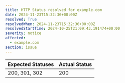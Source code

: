 ```yaml
---
title: HTTP Status resolved for example.com
date: 2024-11-23T15:32:36+00:00Z
resolved: True
resolvedWhen: 2024-11-23T15:32:36+00:00Z
resolvedStartTime: 2024-10-25T21:09:43.191474+00:00
severity: notice
affected:
  - example.com
section: issue
---
```


| Expected Statuses | Actual Status  |
|-------------------|----------------|
| 200, 301, 302 | 200 |
